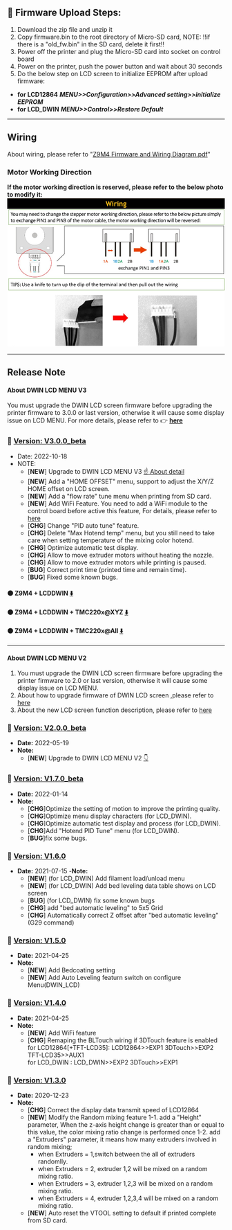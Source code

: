 ## :book: Firmware Upload Steps:
1. Download the zip file and unzip it
2. Copy firmware.bin to the root directory of Micro-SD card, 
NOTE: !!if there is a "old_fw.bin" in the SD card, delete it first!!
3. Power off the printer and plug the Micro-SD card into socket on control board
4. Power on the printer, push the power button and wait about 30 seconds
5. Do the below step on LCD screen to initialize EEPROM after upload firmware:
- **for LCD12864** ***MENU>>Configuration>>Advanced setting>>initialize  EEPROM***
- **for LCD_DWIN** ***MENU>>Control>>Restore Default***

----
## Wiring
About wiring, please refer to "[Z9M4 Firmware and Wiring Diagram.pdf](.\./Z9M4%20Firmware%20and%20Wiring%20Diagram.pdf)"
### Motor Working Direction
**If the motor working direction is reserved, please refer to the below photo to modify it:**
![how to change motor woking direction](./how_to_change_motor_woking_direction.jpg)

----

## Release Note
#### About DWIN LCD MENU V3
You must upgrade the DWIN LCD screen firmware before upgrading the printer firmware to 3.0.0 or last version, otherwise it will cause some display issue on LCD MENU. For more details, please refer to :point_right: [**here**](https://github.com/ZONESTAR3D/Upgrade-kit-guide/tree/main/TFT-LCD/LCD-DWIN)

### :file_folder: [Version: V3.0.0_beta](./V3_0_0_beta/)
- Date: 	 2022-10-18
- NOTE:
	- [**NEW**] Upgrade to DWIN LCD MENU V3 [:point_up: About detail](#about-dwin-lcd-menu-v3)
	- [**NEW**] Add a "HOME OFFSET" menu, support to adjust the X/Y/Z HOME offset on LCD screen.
	- [**NEW**] Add a "flow rate" tune menu when printing from SD card.
	- [**NEW**] Add WiFi Feature. You need to add a WiFi module to the control board before active this feature, For details, please refer to [here](https://github.com/ZONESTAR3D/Upgrade-kit-guide/tree/main/WiFi)
	- [**CHG**] Change "PID auto tune" feature.
	- [**CHG**] Delete "Max Hotend temp" menu, but you still need to take care when setting temperature of the mixing color hotend.
	- [**CHG**] Optimize automatic test display.
	- [**CHG**] Allow to move extruder motors without heating the nozzle.
	- [**CHG**] Allow to move extruder motors while printing is paused.
	- [**BUG**] Correct print time (printed time and remain time).
	- [**BUG**] Fixed some known bugs.

#### :black_circle: Z9M4 + LCDDWIN [:arrow_down:](./V3_0_0_beta/Z9M4_LCDDWIN_V3_0_0.zip)
#### :black_circle: Z9M4 + LCDDWIN + TMC220x@XYZ [:arrow_down:](./V3_0_0_beta/Z9M4_LCDDWIN_TMC220x@XYZ_V3_0_0.zip)
#### :black_circle: Z9M4 + LCDDWIN + TMC220x@All [:arrow_down:](./V3_0_0_beta/Z9M4_LCDDWIN_TMC220x@All_V3_0_0.zip)

--------
#### About DWIN LCD MENU V2
1. You must upgrade the DWIN LCD screen firmware before upgrading the printer firmware to 2.0 or last version, otherwise it will cause some display issue on LCD MENU. 
2. About how to upgrade firmware of DWIN LCD screen ,please refer to [here](https://github.com/ZONESTAR3D/Upgrade-kit-guide/tree/main/TFT-LCD/LCD-DWIN#upload-firmware)  
3. About the new LCD screen function description, please refer to [here](https://github.com/ZONESTAR3D/Upgrade-kit-guide/blob/main/TFT-LCD/LCD-DWIN/user_guide/LCD-DWIN%20MENU%20Description%20V2.pdf)  

### :file_folder: [Version: V2.0.0_beta](./V2_0_0_beta/)
- **Date:** 	 2022-05-19
- **Note:**
	- [**NEW**] Upgrade to DWIN LCD MENU V2 [:point_down:](#about-dwin-lcd-menu-v2)


### :file_folder: [Version: V1.7.0_beta](./V1_7_0_beta/)
- **Date:** 	 2022-01-14
- **Note:**
	- [**CHG**]Optimize the setting of motion to improve the printing quality.  
	- [**CHG**]Optimize menu display characters (for LCD_DWIN).
	- [**CHG**]Optimize automatic test display and process (for LCD_DWIN).
	- [**CHG**]Add "Hotend PID Tune" menu (for LCD_DWIN).
	- [**BUG**]fix some bugs.
 
### :file_folder: [Version: V1.6.0](./V1_6_0/)
- **Date:**    2021-07-15
-**Note:** 
	- [**NEW**] (for LCD_DWIN) Add filament load/unload menu
	- [**NEW**] (for LCD_DWIN) Add bed leveling data table shows on LCD screen
	- [**BUG**] (for LCD_DWIN) fix some known bugs
	- [**CHG**] add "bed automatic leveling" to 5x5 Grid
	- [**CHG**] Automatically correct Z offset after "bed automatic leveling"(G29 command)

### :file_folder: [Version: V1.5.0](./V1.5.0(Beta)/)
- **Date:**    2021-04-25
- **Note:**
	- [**NEW**] Add Bedcoating setting
	- [**NEW**] Add Auto Leveling featurn switch on configure Menu(DWIN_LCD)

### :file_folder: [Version: V1.4.0](./V1.4.0/)
- **Date:**    2021-04-25
- **Note:**
	- [**NEW**] Add WiFi feature
	- [**CHG**] Remaping the BLTouch wiring if 3DTouch feature is enabled
	for LCD12864[+TFT-LCD35]: LCD12864>>EXP1 3DTouch>>EXP2 TFT-LCD35>>AUX1  
	for LCD_DWIN            : LCD_DWIN>>EXP2 3DTouch>>EXP1

### :file_folder: [Version: V1.3.0](./V1.3.0/)
+ **Date:**    2020-12-23
+ **Note:**
	- [**CHG**] Correct the display data transmit speed of LCD12864
	- [**NEW**] Modify the Random mixing feature
		1-1. add a "Height" parameter, When the z-axis height change is greater than or equal to this value, the color mixing ratio change is performed once
		1-2. add a "Extruders" parameter, it means how many extruders involved in random mixing;  
		+ when Extruders = 1,switch between the all of extruders randomlly.  
		+ when Extruders = 2, extruder 1,2 will be mixed on a random mixing ratio.  
		+ when Extruders = 3, extruder 1,2,3 will be mixed on a random mixing ratio.  
		+ when Extruders = 4, extruder 1,2,3,4 will be mixed on a random mixing ratio.  
	- [**NEW**] Auto reset the VTOOL setting to default if printed complete from SD card.



